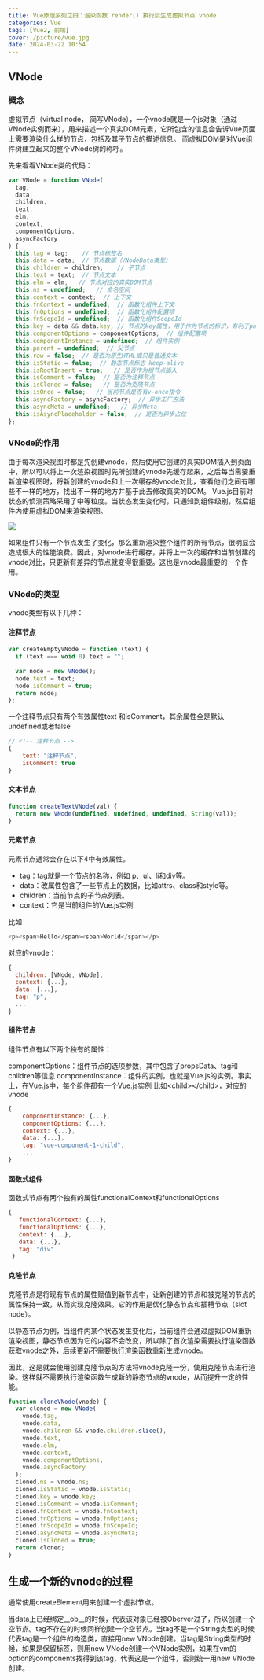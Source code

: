 ```yaml
---
title: Vue原理系列之四：渲染函数 render() 执行后生成虚拟节点 vnode
categories: Vue
tags: [Vue2, 前端]
cover: /picture/vue.jpg
date: 2024-03-22 10:54
---
```


## VNode

### 概念

虚拟节点（virtual node， 简写VNode），一个vnode就是一个js对象（通过VNode实例而来），用来描述一个真实DOM元素，它所包含的信息会告诉Vue页面上需要渲染什么样的节点，包括及其子节点的描述信息。 而虚拟DOM是对Vue组件树建立起来的整个VNode树的称呼。

先来看看VNode类的代码：

```javascript
var VNode = function VNode(
  tag,
  data,
  children,
  text,
  elm,
  context,
  componentOptions,
  asyncFactory
) {
  this.tag = tag;    // 节点标签名
  this.data = data;  // 节点数据（VNodeData类型）
  this.children = children;    // 子节点
  this.text = text;  // 节点文本
  this.elm = elm;   // 节点对应的真实DOM节点
  this.ns = undefined;   // 命名空间
  this.context = context;  // 上下文
  this.fnContext = undefined;  // 函数化组件上下文
  this.fnOptions = undefined;  // 函数化组件配置项
  this.fnScopeId = undefined;  // 函数化组件ScopeId
  this.key = data && data.key; // 节点的key属性，用于作为节点的标识，有利于patch的优化
  this.componentOptions = componentOptions;  // 组件配置项
  this.componentInstance = undefined;  // 组件实例
  this.parent = undefined;  // 父节点
  this.raw = false;  // 是否为原生HTML或只是普通文本
  this.isStatic = false;  // 静态节点标志 keep-alive
  this.isRootInsert = true;   // 是否作为根节点插入
  this.isComment = false;  // 是否为注释节点
  this.isCloned = false;   // 是否为克隆节点
  this.isOnce = false;   // 当前节点是否有v-once指令
  this.asyncFactory = asyncFactory;  // 异步工厂方法 
  this.asyncMeta = undefined;   // 异步Meta
  this.isAsyncPlaceholder = false;  // 是否为异步占位
};
```

### VNode的作用

由于每次渲染视图时都是先创建vnode，然后使用它创建的真实DOM插入到页面中，所以可以将上一次渲染视图时先所创建的vnode先缓存起来，之后每当需要重新渲染视图时，将新创建的vnode和上一次缓存的vnode对比，查看他们之间有哪些不一样的地方，找出不一样的地方并基于此去修改真实的DOM。
Vue.js目前对状态的侦测策略采用了中等粒度。当状态发生变化时，只通知到组件级别，然后组件内使用虚拟DOM来渲染视图。

![](20210728151514840_dvdNgpEaXc.png)

如果组件只有一个节点发生了变化，那么重新渲染整个组件的所有节点，很明显会造成很大的性能浪费。因此，对vnode进行缓存，并将上一次的缓存和当前创建的vnode对比，只更新有差异的节点就变得很重要。这也是vnode最重要的一个作用。

### VNode的类型

vnode类型有以下几种：

#### 注释节点

```javascript
var createEmptyVNode = function (text) {
  if (text === void 0) text = "";
 
  var node = new VNode();
  node.text = text;
  node.isComment = true;
  return node;
};
```

一个注释节点只有两个有效属性text 和isComment，其余属性全是默认undefined或者false

```javascript
// <!-- 注释节点 -->
{
    text: "注释节点",
    isComment: true
}
```

#### 文本节点

```javascript
function createTextVNode(val) {
  return new VNode(undefined, undefined, undefined, String(val));
}
```

#### 元素节点

元素节点通常会存在以下4中有效属性。

- tag：tag就是一个节点的名称，例如 p、ul、li和div等。
- data：改属性包含了一些节点上的数据，比如attrs、class和style等。
- children：当前节点的子节点列表。
- context：它是当前组件的Vue.js实例

比如

```javascript
<p><span>Hello</span><span>World</span></p>
```

对应的vnode：

```javascript
{
  children: [VNode, VNode],
  context: {...},
  data: {...},
  tag: "p",
  ...
}
```

#### 组件节点

组件节点有以下两个独有的属性：

componentOptions：组件节点的选项参数，其中包含了propsData、tag和children等信息
componentInstance：组件的实例，也就是Vue.js的实例。事实上，在Vue.js中，每个组件都有一个Vue.js实例
比如\<child>\</child>，对应的vnode

```javascript
{
    componentInstance: {...},
    componentOptions: {...},
    context: {...},
    data: {...},
    tag: "vue-component-1-child",
    ...    
}
```

#### 函数式组件

函数式节点有两个独有的属性functionalContext和functionalOptions

```javascript
{
   functionalContext: {...},
   functionalOptions: {...},
   context: {...},
   data: {...},
   tag: "div"
 }
```

#### 克隆节点

克隆节点是将现有节点的属性赋值到新节点中，让新创建的节点和被克隆的节点的属性保持一致，从而实现克隆效果。它的作用是优化静态节点和插槽节点（slot node）。

以静态节点为例，当组件内某个状态发生变化后，当前组件会通过虚拟DOM重新渲染视图，静态节点因为它的内容不会改变，所以除了首次渲染需要执行渲染函数获取vnode之外，后续更新不需要执行渲染函数重新生成vnode。

因此，这是就会使用创建克隆节点的方法将vnode克隆一份，使用克隆节点进行渲染。这样就不需要执行渲染函数生成新的静态节点的vnode，从而提升一定的性能。

```javascript
function cloneVNode(vnode) {
  var cloned = new VNode(
    vnode.tag,
    vnode.data,
    vnode.children && vnode.children.slice(),
    vnode.text,
    vnode.elm,
    vnode.context,
    vnode.componentOptions,
    vnode.asyncFactory
  );
  cloned.ns = vnode.ns;
  cloned.isStatic = vnode.isStatic;
  cloned.key = vnode.key;
  cloned.isComment = vnode.isComment;
  cloned.fnContext = vnode.fnContext;
  cloned.fnOptions = vnode.fnOptions;
  cloned.fnScopeId = vnode.fnScopeId;
  cloned.asyncMeta = vnode.asyncMeta;
  cloned.isCloned = true;
  return cloned;
}
```

## 生成一个新的vnode的过程

通常使用createElement用来创建一个虚拟节点。

当data上已经绑定\_\_ob\_\_的时候，代表该对象已经被Oberver过了，所以创建一个空节点。tag不存在的时候同样创建一个空节点。当tag不是一个String类型的时候代表tag是一个组件的构造类，直接用new VNode创建。当tag是String类型的时候，如果是保留标签，则用new VNode创建一个VNode实例，如果在vm的option的components找得到该tag，代表这是一个组件，否则统一用new VNode创建。
